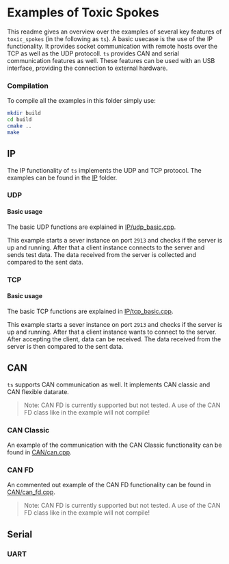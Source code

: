 
# Examples of Toxic Spokes
This readme gives an overview over the examples of several key features of `toxic_spokes` (in the following as `ts`). A basic usecase is the use of the IP functionality. It provides socket communication with remote hosts over the TCP as well as the UDP protocoll.
`ts` provides CAN and serial communication features as well. These features can be used with an USB interface, providing the connection to external hardware.

### Compilation

To compile all the examples in this folder simply use:
```bash
mkdir build
cd build
cmake ..
make
```

## IP
The IP functionality of `ts` implements the UDP and TCP protocol. The examples can be found in the [IP](IP) folder.
### UDP
#### Basic usage
The basic UDP functions are explained in [IP/udp_basic.cpp](IP/udp_basic.cpp).

This example starts a sever instance on port `2913` and checks if the server is up and running. After that a client instance connects to the server and sends test data. The data received from the server is collected and compared to the sent data.

### TCP
#### Basic usage
The basic TCP functions are explained in [IP/tcp_basic.cpp](IP/tcp_basic.cpp).

This example starts a sever instance on port `2913` and checks if the server is up and running. After that a client instance wants to connect to the server. After accepting the client, data can be received. The data received from the server is then compared to the sent data.

## CAN
`ts` supports CAN communication as well. It implements CAN classic and CAN flexible datarate.
> Note: CAN FD is currently supported but not tested. A use of the CAN FD class like in the example will not compile!

### CAN Classic
An example of the communication with the CAN Classic functionality can be found in [CAN/can.cpp](CAN/can.cpp).

### CAN FD
An commented out example of the CAN FD functionality can be found in [CAN/can_fd.cpp](CAN/can_fd.cpp).
> Note: CAN FD is currently supported but not tested. A use of the CAN FD class like in the example will not compile!

## Serial

### UART
